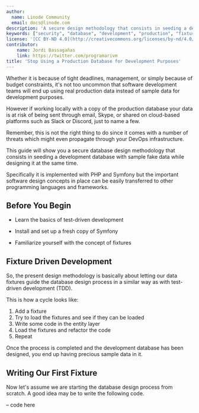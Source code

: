 ```yaml
---
author:
  name: Linode Community
  email: docs@linode.com
description: 'A secure design methodology that consists in seeding a development database with sample fake data while designing it at the same time.'
keywords: ["security", "database", "development", "production", "fixtures", "tests", "tdd"]
license: '[CC BY-ND 4.0](http://creativecommons.org/licenses/by-nd/4.0/)'
contributor:
    name: Jordi Bassagañas
    link: https://twitter.com/programarivm
title: 'Stop Using a Production Database for Development Purposes'
---
```


Whether it is because of tight deadlines, management, or simply because of budget constraints, it's not too uncommon that software development teams will end up using real production data instead of sample data for development purposes.

However if working locally with a copy of the production database your data is at risk of being sent through email, Skype, or shared on cloud-based platforms such as Slack or Discord, just to name a few.

Remember, this is not the right thing to do since it comes with a number of threats which might even propagate through your DevOps infrastructure.

This guide will show you a secure database design methodology that consists in seeding a development database with sample fake data while designing it at the same time.

Specifically it is implemented with PHP and Symfony but the important software design concepts in place can be easily transferred to other programming languages and frameworks.

## Before You Begin

- Learn the basics of test-driven development

- Install and set up a fresh copy of Symfony

- Familiarize yourself with the concept of fixtures

## Fixture Driven Development

So, the present design methodology is basically about letting our data fixtures guide the database design process in a similar way as with test-driven development (TDD).

This is how a cycle looks like:

1. Add a fixture
2. Try to load the fixtures and see if they can be loaded
3. Write some code in the entity layer
4. Load the fixtures and refactor the code
5. Repeat

Once the process is completed and the development database has been designed, you end up having precious sample data in it.

## Writing Our First Fixture

Now let's assume we are starting the database design process from scratch. A good idea may be to write the following code.

– code here

